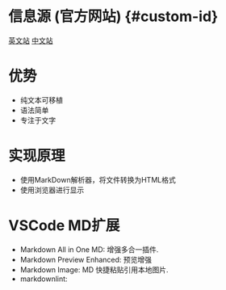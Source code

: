 # 信息源 (官方网站) {#custom-id}

[英文站](https://www.markdownguide.org/)
[中文站](https://markdown.com.cn/intro.html)

# 优势

- 纯文本可移植
- 语法简单
- 专注于文字

# 实现原理

- 使用MarkDown解析器，将文件转换为HTML格式
- 使用浏览器进行显示

# VSCode MD扩展

- Markdown All in One MD: 增强多合一插件.
- Markdown Preview Enhanced: 预览增强
- Markdown Image: MD 快捷粘贴引用本地图片.
- markdownlint:
